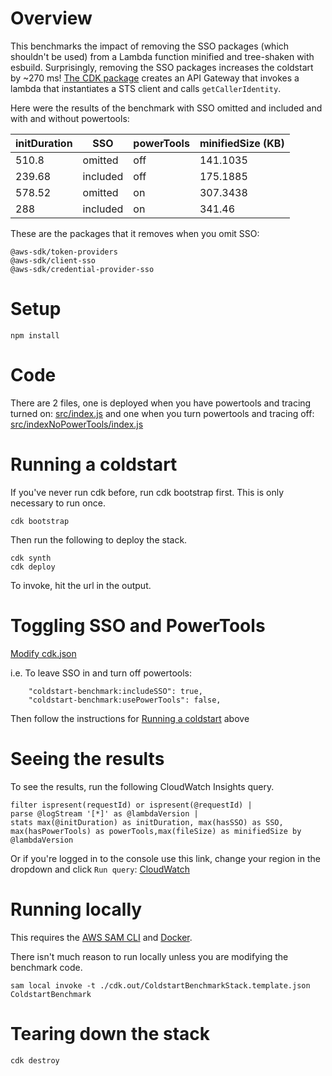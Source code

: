 # Overview

This benchmarks the impact of removing the SSO packages (which shouldn't be used) from a Lambda function minified and tree-shaken with esbuild. Surprisingly, removing the SSO packages increases the coldstart by ~270 ms! [The CDK package](coldstart-benchmark-stack.mjs) creates an API Gateway that invokes a lambda that instantiates a STS client and calls `getCallerIdentity`.

Here were the results of the benchmark with SSO omitted and included and with and without powertools:

| initDuration | SSO      | powerTools | minifiedSize (KB) |
| ------------ | -------- | ---------- | ----------------- |
| 510.8        | omitted  | off        | 141.1035          |
| 239.68       | included | off        | 175.1885          |
| 578.52       | omitted  | on         | 307.3438          |
| 288          | included | on         | 341.46            |

These are the packages that it removes when you omit SSO:

```
@aws-sdk/token-providers
@aws-sdk/client-sso
@aws-sdk/credential-provider-sso
```

# Setup

```
npm install
```

# Code

There are 2 files, one is deployed when you have powertools and tracing turned on: [src/index.js](src/index.js) and one when you turn powertools and tracing off: [src/indexNoPowerTools/index.js](src/indexNoPowerTools/index.js)

# Running a coldstart

If you've never run cdk before, run cdk bootstrap first. This is only necessary to run once.

```
cdk bootstrap
```

Then run the following to deploy the stack.

```
cdk synth
cdk deploy
```

To invoke, hit the url in the output.

# Toggling SSO and PowerTools

[Modify cdk.json](cdk.json)

i.e. To leave SSO in and turn off powertools:

```
    "coldstart-benchmark:includeSSO": true,
    "coldstart-benchmark:usePowerTools": false,
```

Then follow the instructions for [Running a coldstart](#running-a-coldstart) above

# Seeing the results

To see the results, run the following CloudWatch Insights query.

```
filter ispresent(requestId) or ispresent(@requestId) |
parse @logStream '[*]' as @lambdaVersion |
stats max(@initDuration) as initDuration, max(hasSSO) as SSO, max(hasPowerTools) as powerTools,max(fileSize) as minifiedSize by @lambdaVersion
```

Or if you're logged in to the console use this link, change your region in the dropdown and click `Run query`:
[CloudWatch](<https://us-west-2.console.aws.amazon.com/cloudwatch/home?region=us-west-2#logsV2:logs-insights$3FqueryDetail$3D~(end~0~start~-3600~timeType~'RELATIVE~unit~'seconds~editorString~'filter*20ispresent*28requestId*29*20or*20ispresent*28*40requestId*29*20*7c*0aparse*20*40logStream*20*27*5b*2a*5d*27*20as*20*40lambdaVersion*20*7c*0astats*20max*28*40initDuration*29*20as*20initDuration*2c*20max*28hasSSO*29*20as*20SSO*2c*20max*28hasPowerTools*29*20as*20powerTools*2cmax*28fileSize*29*20as*20minifiedSize*20by*20*40lambdaVersion*0a~queryId~'43f1c5cc18887b6-6071fc12-4d41bc0-ca53b84c-e1d8da8888803a8d831f19b~source~(~'*2faws*2flambda*2fColdstartBenchmark))>)

# Running locally

This requires the [AWS SAM CLI](https://docs.aws.amazon.com/serverless-application-model/latest/developerguide/serverless-sam-cli-install.html) and [Docker](https://docs.docker.com/get-docker/).

There isn't much reason to run locally unless you are modifying the benchmark code.

```
sam local invoke -t ./cdk.out/ColdstartBenchmarkStack.template.json ColdstartBenchmark
```

# Tearing down the stack

```
cdk destroy
```
